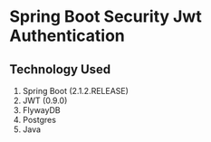 # Spring Boot Security Jwt Authentication

## Technology Used

 1. Spring Boot (2.1.2.RELEASE)
 2. JWT (0.9.0)
 3. FlywayDB
 3. Postgres
 4. Java
